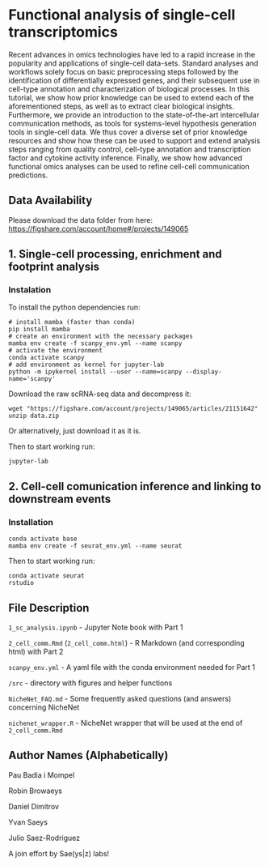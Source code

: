# Functional analysis of single-cell transcriptomics

Recent advances in omics technologies have led to a rapid increase in the popularity and applications of single-cell data-sets. Standard analyses and workflows solely focus on basic preprocessing steps followed by the identification of differentially expressed genes, and their subsequent use in cell-type annotation and characterization of biological processes. In this tutorial, we show how prior knowledge can be used to extend each of the aforementioned steps, as well as to extract clear biological insights. Furthermore, we provide an introduction to the state-of-the-art intercellular communication methods, as tools for systems-level hypothesis generation tools in single-cell data. We thus cover a diverse set of prior knowledge resources and show how these can be used to support and extend analysis steps ranging from quality control, cell-type annotation and transcription factor and cytokine activity inference. Finally, we show how advanced functional omics analyses can be used to refine cell-cell communication predictions.

## Data Availability
Please download the data folder from here:
https://figshare.com/account/home#/projects/149065


## 1. Single-cell processing, enrichment and footprint analysis

### Instalation
To install the python dependencies run:

```
# install mamba (faster than conda)
pip install mamba
# create an environment with the necessary packages
mamba env create -f scanpy_env.yml --name scanpy
# activate the environment
conda activate scanpy
# add environment as kernel for jupyter-lab
python -m ipykernel install --user --name=scanpy --display-name='scanpy'
```

Download the raw scRNA-seq data and decompress it:
```
wget "https://figshare.com/account/projects/149065/articles/21151642"
unzip data.zip
```
Or alternatively, just download it as it is.


Then to start working run:
```
jupyter-lab
```

## 2. Cell-cell comunication inference and linking to downstream events

### Installation
```
conda activate base
mamba env create -f seurat_env.yml --name seurat
```

Then to start working run:
```
conda activate seurat
rstudio
```

## File Description  

`1_sc_analysis.ipynb` - Jupyter Note book with Part 1  

`2_cell_comm.Rmd` (`2_cell_comm.html`) - R Markdown (and corresponding html) with Part 2  

`scanpy_env.yml` - A yaml file with the conda environment needed for Part 1  

`/src` - directory with figures and helper functions  

`NicheNet_FAQ.md` - Some frequently asked questions (and answers) concerning NicheNet

`nichenet_wrapper.R` - NicheNet wrapper that will be used at the end of `2_cell_comm.Rmd`


## Author Names (Alphabetically)

Pau Badia i Mompel  

Robin Browaeys  

Daniel Dimitrov  

Yvan Saeys  

Julio Saez-Rodriguez  

A join effort by Sae(ys|z) labs!

